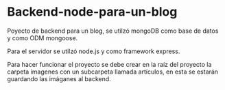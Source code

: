 # Backend-node-para-un-blog

Poyecto de backend para un blog, se utilzó mongoDB como base de datos y como ODM mongoose.

Para el servidor se utilzó node.js y como framework express.

Para hacer funcionar el proyecto se debe crear en la raíz del proyecto la carpeta imagenes con un subcarpeta llamada artículos, en esta se estarán guardando las imáganes al backend.
